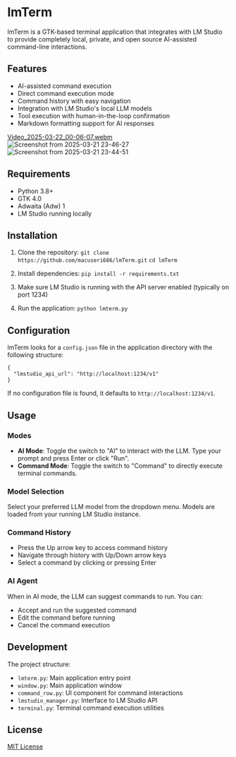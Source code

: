 # lmTerm

lmTerm is a GTK-based terminal application that integrates with LM Studio to provide completely local, private, and open source AI-assisted command-line interactions.

## Features

- AI-assisted command execution
- Direct command execution mode
- Command history with easy navigation
- Integration with LM Studio's local LLM models
- Tool execution with human-in-the-loop confirmation
- Markdown formatting support for AI responses

[Video_2025-03-22_00-06-07.webm](https://github.com/user-attachments/assets/521a8dcb-78e5-42b1-9135-34d4667d7bb5)
![Screenshot from 2025-03-21 23-46-27](https://github.com/user-attachments/assets/006e0660-e45b-41c2-9525-a7030e37a1ad)
![Screenshot from 2025-03-21 23-44-51](https://github.com/user-attachments/assets/367ac4ab-345b-4876-ab95-60bfcec1a457)

## Requirements

- Python 3.8+
- GTK 4.0
- Adwaita (Adw) 1
- LM Studio running locally

## Installation

1. Clone the repository:
   ```git clone https://github.com/macuseri686/lmTerm.git```
   ```cd lmTerm```

2. Install dependencies:
   ```pip install -r requirements.txt```

3. Make sure LM Studio is running with the API server enabled (typically on port 1234)

4. Run the application:
   ```python lmterm.py```

## Configuration

lmTerm looks for a `config.json` file in the application directory with the following structure:

```
{
  "lmstudio_api_url": "http://localhost:1234/v1"
}
```

If no configuration file is found, it defaults to `http://localhost:1234/v1`.

## Usage

### Modes

- **AI Mode**: Toggle the switch to "AI" to interact with the LLM. Type your prompt and press Enter or click "Run".
- **Command Mode**: Toggle the switch to "Command" to directly execute terminal commands.

### Model Selection

Select your preferred LLM model from the dropdown menu. Models are loaded from your running LM Studio instance.

### Command History

- Press the Up arrow key to access command history
- Navigate through history with Up/Down arrow keys
- Select a command by clicking or pressing Enter

### AI Agent

When in AI mode, the LLM can suggest commands to run. You can:
- Accept and run the suggested command
- Edit the command before running
- Cancel the command execution

## Development

The project structure:
- `lmterm.py`: Main application entry point
- `window.py`: Main application window
- `command_row.py`: UI component for command interactions
- `lmstudio_manager.py`: Interface to LM Studio API
- `terminal.py`: Terminal command execution utilities

## License

[MIT License](LICENSE)
